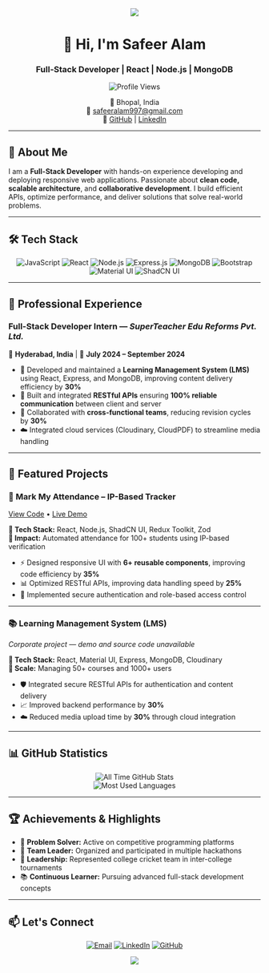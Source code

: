 <div align="center">
  <img src="https://capsule-render.vercel.app/api?type=waving&color=gradient&height=200&section=header&text=Code%20Architect&fontSize=70&animation=fadeIn" />
</div>

<h1 align="center">👋 Hi, I'm Safeer Alam</h1>
<h3 align="center">Full-Stack Developer | React | Node.js | MongoDB</h3>

<div align="center">
  <img src="https://komarev.com/ghpvc/?username=safeer997&style=flat-square&color=blue" alt="Profile Views" />
</div>

<p align="center">
  📍 Bhopal, India<br>
  📧 <a href="mailto:safeeralam997@gmail.com">safeeralam997@gmail.com</a><br>
  🔗 <a href="https://github.com/safeer997">GitHub</a> | <a href="https://www.linkedin.com/in/safeeralam997/">LinkedIn</a>
</p>

---

## 🚀 About Me

I am a **Full-Stack Developer** with hands-on experience developing and deploying responsive web applications. Passionate about **clean code, scalable architecture**, and **collaborative development**. I build efficient APIs, optimize performance, and deliver solutions that solve real-world problems.

---

## 🛠️ Tech Stack

<div align="center">

![JavaScript](https://img.shields.io/badge/JavaScript-F7DF1E?style=for-the-badge&logo=javascript&logoColor=black)
![React](https://img.shields.io/badge/React-20232A?style=for-the-badge&logo=react&logoColor=61DAFB)
![Node.js](https://img.shields.io/badge/Node.js-339933?style=for-the-badge&logo=node.js&logoColor=white)
![Express.js](https://img.shields.io/badge/Express.js-000000?style=for-the-badge&logo=express&logoColor=white)
![MongoDB](https://img.shields.io/badge/MongoDB-4EA94B?style=for-the-badge&logo=mongodb&logoColor=white)
![Bootstrap](https://img.shields.io/badge/Bootstrap-563D7C?style=for-the-badge&logo=bootstrap&logoColor=white)
![Material UI](https://img.shields.io/badge/Material_UI-0081CB?style=for-the-badge&logo=material-ui&logoColor=white)
![ShadCN UI](https://img.shields.io/badge/ShadCN_UI-000000?style=for-the-badge&logo=shadcn&logoColor=white)

</div>

---

## 💼 Professional Experience

### **Full-Stack Developer Intern** — *SuperTeacher Edu Reforms Pvt. Ltd.*  
📍 **Hyderabad, India** | 📅 **July 2024 – September 2024**

- 🔧 Developed and maintained a **Learning Management System (LMS)** using React, Express, and MongoDB, improving content delivery efficiency by **30%**  
- 🚀 Built and integrated **RESTful APIs** ensuring **100% reliable communication** between client and server  
- 👥 Collaborated with **cross-functional teams**, reducing revision cycles by **30%**  
- ☁️ Integrated cloud services (Cloudinary, CloudPDF) to streamline media handling  

---

## 🚀 Featured Projects

### 🎯 Mark My Attendance – IP-Based Tracker  
[View Code](https://github.com/safeer997/Mern_Attendence_project) • [Live Demo](https://marksafeer.onrender.com/)

**🔹 Tech Stack:** React, Node.js, ShadCN UI, Redux Toolkit, Zod  
**🔹 Impact:** Automated attendance for 100+ students using IP-based verification

- ⚡ Designed responsive UI with **6+ reusable components**, improving code efficiency by **35%**  
- 📊 Optimized RESTful APIs, improving data handling speed by **25%**  
- 🔐 Implemented secure authentication and role-based access control  

---

### 📚 Learning Management System (LMS)  
*Corporate project — demo and source code unavailable*

**🔹 Tech Stack:** React, Material UI, Express, MongoDB, Cloudinary  
**🔹 Scale:** Managing 50+ courses and 1000+ users

- 🛡️ Integrated secure RESTful APIs for authentication and content delivery  
- 📈 Improved backend performance by **30%**  
- ☁️ Reduced media upload time by **30%** through cloud integration  

---

## 📊 GitHub Statistics

<div align="center">
  <img src="https://github-readme-stats.vercel.app/api?username=safeer997&show_icons=true&theme=radical&include_all_commits=true&hide_border=true&hide=prs,issues,contribs&cache_seconds=1800
" alt="All Time GitHub Stats" />
</div>

<div align="center">
  <img src="https://github-readme-stats.vercel.app/api?username=safeer997&show_icons=true&theme=radical&include_all_commits=true&hide_border=true&hide=prs,issues&cache_seconds=1800
" alt="Most Used Languages" />
</div>

---

## 🏆 Achievements & Highlights

- 🎯 **Problem Solver:** Active on competitive programming platforms  
- 🤝 **Team Leader:** Organized and participated in multiple hackathons  
- 🏏 **Leadership:** Represented college cricket team in inter-college tournaments  
- 📚 **Continuous Learner:** Pursuing advanced full-stack development concepts  

---

## 📫 Let's Connect

<div align="center">

[![Email](https://img.shields.io/badge/Email-safeeralam997%40gmail.com-red?style=for-the-badge&logo=gmail)](mailto:safeeralam997@gmail.com)
[![LinkedIn](https://img.shields.io/badge/LinkedIn-safeeralam997-blue?style=for-the-badge&logo=linkedin)](https://www.linkedin.com/in/safeeralam997/)
[![GitHub](https://img.shields.io/badge/GitHub-safeer997-black?style=for-the-badge&logo=github)](https://github.com/safeer997)

</div>

<div align="center">
  <img src="https://capsule-render.vercel.app/api?type=waving&color=gradient&height=100&section=footer" />
</div>
